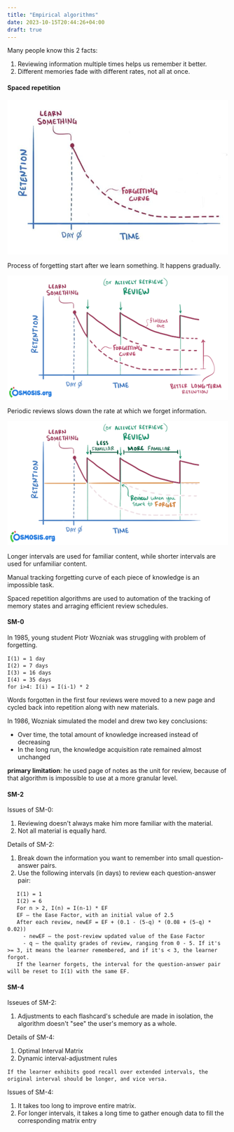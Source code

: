 ```yaml
---
title: "Empirical algorithms"
date: 2023-10-15T20:44:26+04:00
draft: true
---
```


Many people know this 2 facts:

1. Reviewing information multiple times helps us remember it better.
2. Different memories fade with different rates, not all at once.

#### Spaced repetition

![forgetting-curve](images/forgetting-curve.png)

Process of forgetting start after we learn something. It happens gradually.

![effect-of-reviews](images/effect-of-reviews.png)

Periodic reviews slows down the rate at which we forget information.

![spaced-repetition](images/spaced-repetition.png)

Longer intervals are used for familiar content, while shorter intervals are used for unfamiliar content.

Manual tracking forgetting curve of each piece of knowledge is an impossible task.

Spaced repetition algorithms are used to automation of the tracking of memory states and arraging efficient review schedules.

#### SM-0

In 1985, young student Piotr Wozniak was struggling with problem of forgetting.

```
I(1) = 1 day
I(2) = 7 days
I(3) = 16 days
I(4) = 35 days
for i>4: I(i) = I(i-1) * 2
```

Words forgotten in the first four reviews were moved to a new page and cycled back into repetition along with new materials.

In 1986, Wozniak simulated the model and drew two key conclusions:

- Over time, the total amount of knowledge increased instead of decreasing
- In the long run, the knowledge acquisition rate remained almost unchanged

**primary limitation**: he used page of notes as the unit for review, because of that algorithm is impossible to use at a more granular level.

#### SM-2

Issues of SM-0:

1. Reviewing doesn't always make him more familiar with the material.
2. Not all material is equally hard.

Details of SM-2:

1. Break down the information you want to remember into small question-answer pairs.
2. Use the following intervals (in days) to review each question-answer pair:

```
   I(1) = 1
   I(2) = 6
   For n > 2, I(n) = I(n-1) * EF
   EF — the Ease Factor, with an initial value of 2.5
   After each review, newEF = EF + (0.1 - (5-q) * (0.08 + (5-q) * 0.02))
     - newEF — the post-review updated value of the Ease Factor
     - q — the quality grades of review, ranging from 0 - 5. If it's >= 3, it means the learner remembered, and if it's < 3, the learner forgot.
   If the learner forgets, the interval for the question-answer pair will be reset to I(1) with the same EF.
```

#### SM-4

Isseues of SM-2:

1. Adjustments to each flashcard's schedule are made in isolation, the algorithm doesn't "see" the user's memory as a whole.

Details of SM-4:

1. Optimal Interval Matrix
2. Dynamic interval-adjustment rules

```
If the learner exhibits good recall over extended intervals, the original interval should be longer, and vice versa.
```

Issues of SM-4:

1. It takes too long to improve entire matrix.
2. For longer intervals, it takes a long time to gather enough data to fill the corresponding matrix entry
